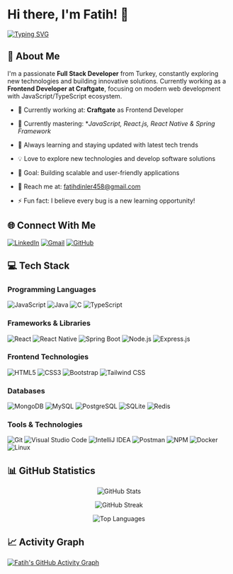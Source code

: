 # Hi there, I'm Fatih! 👋

[![Typing SVG](https://readme-typing-svg.herokuapp.com?font=Fira+Code&pause=1000&color=F75C7E&width=435&lines=Full+Stack+Developer;React+%26+React+Native+Enthusiast;Always+learning+new+technologies)](https://git.io/typing-svg)

## 🚀 About Me

I'm a passionate **Full Stack Developer** from Turkey, constantly exploring new technologies and building innovative solutions. Currently working as a **Frontend Developer at Craftgate**, focusing on modern web development with JavaScript/TypeScript ecosystem.

- 💼 Currently working at: **Craftgate** as Frontend Developer
- 🔭 Currently mastering: **JavaScript, React.js, React Native & Spring Framework*
- 🌱 Always learning and staying updated with latest tech trends
- 💡 Love to explore new technologies and develop software solutions
- 🎯 Goal: Building scalable and user-friendly applications

- 📧 Reach me at: [fatihdinler458@gmail.com](mailto:fatihdinler458@gmail.com)
- ⚡ Fun fact: I believe every bug is a new learning opportunity!

## 🌐 Connect With Me

[![LinkedIn](https://img.shields.io/badge/LinkedIn-0077B5?style=for-the-badge&logo=linkedin&logoColor=white)](https://www.linkedin.com/in/fatiherkamdinler/)
[![Gmail](https://img.shields.io/badge/Gmail-D14836?style=for-the-badge&logo=gmail&logoColor=white)](mailto:fatihdinler458@gmail.com)
[![GitHub](https://img.shields.io/badge/GitHub-100000?style=for-the-badge&logo=github&logoColor=white)](https://github.com/fatihdinler)

## 💻 Tech Stack

### Programming Languages
![JavaScript](https://img.shields.io/badge/JavaScript-F7DF1E?style=for-the-badge&logo=javascript&logoColor=black)
![Java](https://img.shields.io/badge/Java-ED8B00?style=for-the-badge&logo=openjdk&logoColor=white)
![C](https://img.shields.io/badge/C-00599C?style=for-the-badge&logo=c&logoColor=white)
![TypeScript](https://img.shields.io/badge/TypeScript-007ACC?style=for-the-badge&logo=typescript&logoColor=white)

### Frameworks & Libraries
![React](https://img.shields.io/badge/React-20232A?style=for-the-badge&logo=react&logoColor=61DAFB)
![React Native](https://img.shields.io/badge/React_Native-20232A?style=for-the-badge&logo=react&logoColor=61DAFB)
![Spring Boot](https://img.shields.io/badge/Spring_Boot-6DB33F?style=for-the-badge&logo=spring-boot&logoColor=white)
![Node.js](https://img.shields.io/badge/Node.js-43853D?style=for-the-badge&logo=node.js&logoColor=white)
![Express.js](https://img.shields.io/badge/Express.js-000000?style=for-the-badge&logo=express&logoColor=white)

### Frontend Technologies
![HTML5](https://img.shields.io/badge/HTML5-E34F26?style=for-the-badge&logo=html5&logoColor=white)
![CSS3](https://img.shields.io/badge/CSS3-1572B6?style=for-the-badge&logo=css3&logoColor=white)
![Bootstrap](https://img.shields.io/badge/Bootstrap-563D7C?style=for-the-badge&logo=bootstrap&logoColor=white)
![Tailwind CSS](https://img.shields.io/badge/Tailwind_CSS-38B2AC?style=for-the-badge&logo=tailwind-css&logoColor=white)

### Databases
![MongoDB](https://img.shields.io/badge/MongoDB-4EA94B?style=for-the-badge&logo=mongodb&logoColor=white)
![MySQL](https://img.shields.io/badge/MySQL-005C84?style=for-the-badge&logo=mysql&logoColor=white)
![PostgreSQL](https://img.shields.io/badge/PostgreSQL-316192?style=for-the-badge&logo=postgresql&logoColor=white)
![SQLite](https://img.shields.io/badge/SQLite-07405E?style=for-the-badge&logo=sqlite&logoColor=white)
![Redis](https://img.shields.io/badge/Redis-DC382D?style=for-the-badge&logo=redis&logoColor=white)

### Tools & Technologies
![Git](https://img.shields.io/badge/Git-F05032?style=for-the-badge&logo=git&logoColor=white)
![Visual Studio Code](https://img.shields.io/badge/VS_Code-0078D4?style=for-the-badge&logo=visual%20studio%20code&logoColor=white)
![IntelliJ IDEA](https://img.shields.io/badge/IntelliJ_IDEA-000000.svg?style=for-the-badge&logo=intellij-idea&logoColor=white)
![Postman](https://img.shields.io/badge/Postman-FF6C37?style=for-the-badge&logo=postman&logoColor=white)
![NPM](https://img.shields.io/badge/NPM-CB3837?style=for-the-badge&logo=npm&logoColor=white)
![Docker](https://img.shields.io/badge/Docker-2496ED?style=for-the-badge&logo=docker&logoColor=white)
![Linux](https://img.shields.io/badge/Linux-FCC624?style=for-the-badge&logo=linux&logoColor=black)

## 📊 GitHub Statistics

<div align="center">
  
![GitHub Stats](https://github-readme-stats.vercel.app/api?username=fatihdinler&theme=radical&hide_border=true&include_all_commits=false&count_private=false)

![GitHub Streak](https://github-readme-streak-stats.herokuapp.com/?user=fatihdinler&theme=radical&hide_border=true)

![Top Languages](https://github-readme-stats.vercel.app/api/top-langs/?username=fatihdinler&theme=radical&hide_border=true&include_all_commits=false&count_private=false&layout=compact)

</div>

## 📈 Activity Graph
[![Fatih's GitHub Activity Graph](https://github-readme-activity-graph.vercel.app/graph?username=fatihdinler&theme=react-dark)](https://github.com/fatihdinler)
